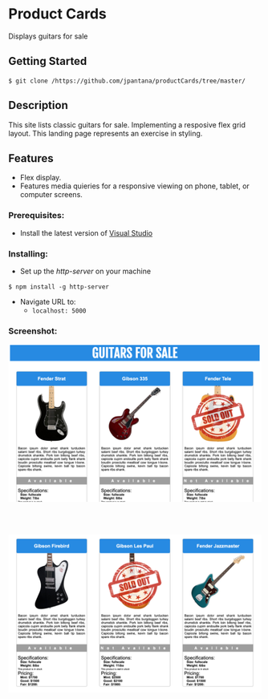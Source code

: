 # Product Cards

Displays guitars for sale  

## Getting Started
```
$ git clone /https://github.com/jpantana/productCards/tree/master/
```

## Description
This site lists classic guitars for sale. Implementing a resposive flex grid layout. This landing page represents an exercise in styling. 


## Features
* Flex display.
* Features media quieries for a responsive viewing on phone, tablet, or computer screens. 
  

### Prerequisites:

- Install the latest version of [Visual Studio](https://code.visualstudio.com/download)
    
### Installing:

* Set up the _http-server_ on your machine
```
$ npm install -g http-server
```
  * Navigate URL to:
    * `localhost: 5000`
    
### Screenshot:

![Image of the website from the nav bar down.](https://raw.githubusercontent.com/jpantana/productCards/master/images/Screen%20Shot%202019-03-16%20at%2011.30.07%20AM.png "Array Methods")

<br>
<br>

![Image of the website from the nav bar down.](https://raw.githubusercontent.com/jpantana/productCards/master/images/Screen%20Shot%202019-03-16%20at%2011.30.22%20AM.png
 "Array Methods")
